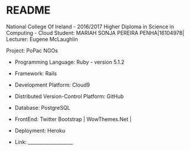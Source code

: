 # README 

National College Of Ireland - 2016/2017
Higher Diploma in Science in Computing - Cloud
Student: MARIAH SONJA PEREIRA PENHA|16104978|
Lecturer: Eugene McLaughlin

Project: PoPac NGOs

* Programming Language: Ruby - version 5.1.2
 
* Framework: Rails

* Development Platform: Cloud9
 
* Distributed Version-Control Platform: GitHub

* Database: PostgreSQL

* FrontEnd: Twitter Bootstrap | WowThemes.Net |

* Deployment: Heroku 

* Link: ___________________ 

